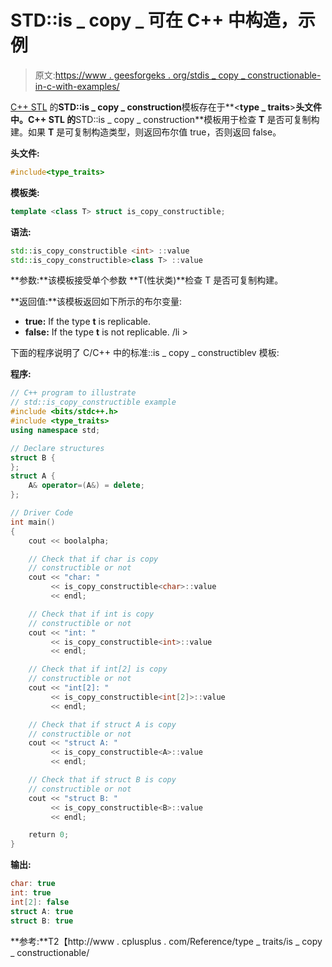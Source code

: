 # STD::is _ copy _ 可在 C++ 中构造，示例

> 原文:[https://www . geesforgeks . org/stdis _ copy _ constructionable-in-c-with-examples/](https://www.geeksforgeeks.org/stdis_copy_constructible-in-c-with-examples/)

[C++ STL](https://www.geeksforgeeks.org/the-c-standard-template-library-stl/) 的**STD::is _ copy _ construction**模板存在于**<**type _ traits**>**头文件中。C++ STL 的**STD::is _ copy _ construction**模板用于检查 **T** 是否可复制构建。如果 **T** 是可复制构造类型，则返回布尔值 true，否则返回 false。

**头文件:**

```cpp
#include<type_traits>

```

**模板类:**

```cpp
template <class T> struct is_copy_constructible;

```

**语法:**

```cpp
std::is_copy_constructible <int> ::value
std::is_copy_constructible>class T> ::value

```

**参数:**该模板接受单个参数 **T(性状类)**检查 T 是否可复制构建。

**返回值:**该模板返回如下所示的布尔变量:

*   **true:** If the type **t** is replicable.
*   **false:** If the type **t** is not replicable. /li >

下面的程序说明了 C/C++ 中的标准::is _ copy _ constructiblev 模板:

**程序:**

```cpp
// C++ program to illustrate
// std::is_copy_constructible example
#include <bits/stdc++.h>
#include <type_traits>
using namespace std;

// Declare structures
struct B {
};
struct A {
    A& operator=(A&) = delete;
};

// Driver Code
int main()
{
    cout << boolalpha;

    // Check that if char is copy
    // constructible or not
    cout << "char: "
         << is_copy_constructible<char>::value
         << endl;

    // Check that if int is copy
    // constructible or not
    cout << "int: "
         << is_copy_constructible<int>::value
         << endl;

    // Check that if int[2] is copy
    // constructible or not
    cout << "int[2]: "
         << is_copy_constructible<int[2]>::value
         << endl;

    // Check that if struct A is copy
    // constructible or not
    cout << "struct A: "
         << is_copy_constructible<A>::value
         << endl;

    // Check that if struct B is copy
    // constructible or not
    cout << "struct B: "
         << is_copy_constructible<B>::value
         << endl;

    return 0;
}
```

**输出:**

```cpp
char: true
int: true
int[2]: false
struct A: true
struct B: true

```

**参考:**T2【http://www . cplusplus . com/Reference/type _ traits/is _ copy _ constructionable/